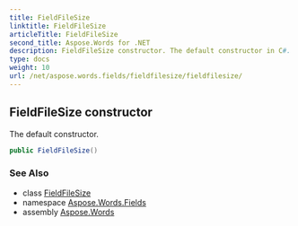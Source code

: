 ```yaml
---
title: FieldFileSize
linktitle: FieldFileSize
articleTitle: FieldFileSize
second_title: Aspose.Words for .NET
description: FieldFileSize constructor. The default constructor in C#.
type: docs
weight: 10
url: /net/aspose.words.fields/fieldfilesize/fieldfilesize/
---
```

## FieldFileSize constructor

The default constructor.

```csharp
public FieldFileSize()
```

### See Also

* class [FieldFileSize](../)
* namespace [Aspose.Words.Fields](../../../aspose.words.fields/)
* assembly [Aspose.Words](../../../)
